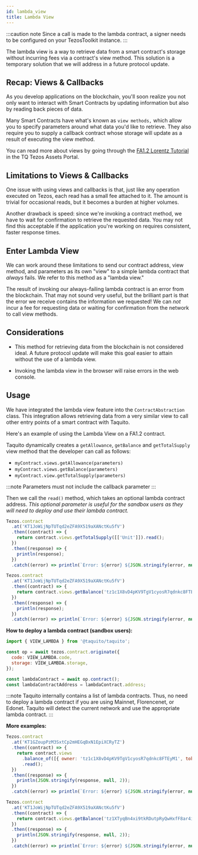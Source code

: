```yaml
---
id: lambda_view
title: Lambda View
---
```


:::caution note
Since a call is made to the lambda contract, a signer needs to be configured on your TezosToolkit instance.
:::

The lambda view is a way to retrieve data from a smart contract's storage
without incurring fees via a contract's view method. This solution is a temporary solution that we will address in a future protocol update.

## Recap: Views & Callbacks

As you develop applications on the blockchain, you'll soon realize you not only
want to interact with Smart Contracts by updating information but also by
reading back pieces of data.

Many Smart Contracts have what's known as `view methods,` which allow you to
specify parameters around what data you'd like to retrieve. They also require
you to supply a callback contract whose storage will update as a result of
executing the view method.

You can read more about views by going through the [FA1.2 Lorentz Tutorial][lorentz-tutorial]
in the TQ Tezos Assets Portal.

[lorentz-tutorial]: https://assets.tqtezos.com/docs/token-contracts/fa12/3-fa12-lorentz/#views

## Limitations to Views & Callbacks

One issue with using views and callbacks is that, just like any operation
executed on Tezos, each read has a small fee attached to it. The amount is
trivial for occasional reads, but it becomes a burden at higher volumes.

Another drawback is speed: since we're invoking a contract method, we have to wait for confirmation to retrieve the requested data. You may not find this 
acceptable if the application you're working on requires consistent, faster
response times.

## Enter Lambda View

We can work around these limitations to send our contract address,
view method, and parameters as its own "view" to a simple lambda contract that
_always_ fails. We refer to this method as a "lambda view."

The result of invoking our always-failing lambda contract is an error from the
blockchain. That may not sound very useful, but the brilliant part is that the
error we receive contains the information we requested!  We can _not_
incur a fee for requesting data or waiting for confirmation from the network to call view methods.

## Considerations

- This method for retrieving data from the blockchain is not considered ideal. A
  future protocol update will make this goal easier to attain without the use of
  a lambda view.

- Invoking the lambda view in the browser will raise errors in the web console.

## Usage

We have integrated the lambda view feature into the `ContractAbstraction` class. This integration allows retrieving data from a very similar view to call other entry points of a smart contract with Taquito.

Here's an example of using the Lambda View on a FA1.2 contract.

Taquito dynamically creates a `getAllowance`, `getBalance` and `getTotalSupply` view method that the developer can call as follows:

- `myContract.views.getAllowance(parameters)`
- `myContract.views.getBalance(parameters)`
- `myContract.view.getTotalSupply(parameters)`

:::note
Parameters must not include the callback parameter
:::

Then we call the `read()` method, which takes an optional lambda contract address. _This optional parameter is useful for the sandbox users as they will need to deploy and use their lambda contract._

```js live noInline
Tezos.contract
  .at('KT1JoWijNpTUTqd2eZFA9X519aXANctKu5fV')
  .then((contract) => {
    return contract.views.getTotalSupply([['Unit']]).read();
  })
  .then((response) => {
    println(response);
  })
  .catch((error) => println(`Error: ${error} ${JSON.stringify(error, null, 2)}`));
```

```js live noInline
Tezos.contract
  .at('KT1JoWijNpTUTqd2eZFA9X519aXANctKu5fV')
  .then((contract) => {
    return contract.views.getBalance('tz1c1X8vD4pKV9TgV1cyosR7qdnkc8FTEyM1').read();
  })
  .then((response) => {
    println(response);
  })
  .catch((error) => println(`Error: ${error} ${JSON.stringify(error, null, 2)}`));
```

**How to deploy a lambda contract (sandbox users):**

```js
import { VIEW_LAMBDA } from '@taquito/taquito';

const op = await tezos.contract.originate({
  code: VIEW_LAMBDA.code,
  storage: VIEW_LAMBDA.storage,
});

const lambdaContract = await op.contract();
const lambdaContractAddress = lambdaContract.address;
```

:::note
Taquito internally contains a list of lambda contracts. Thus, no need to deploy a lambda contract if you are using Mainnet, Florencenet, or Edonet. Taquito will detect the current network and use the appropriate lambda contract.
:::

**More examples:**

```js live noInline
Tezos.contract
  .at('KT1GZoupPzM3SxtCp2mHEGqBxN1EpiXCRyTZ')
  .then((contract) => {
    return contract.views
      .balance_of([{ owner: 'tz1c1X8vD4pKV9TgV1cyosR7qdnkc8FTEyM1', token_id: '0' }])
      .read();
  })
  .then((response) => {
    println(JSON.stringify(response, null, 2));
  })
  .catch((error) => println(`Error: ${error} ${JSON.stringify(error, null, 2)}`));
```

```js live noInline
Tezos.contract
  .at('KT1JoWijNpTUTqd2eZFA9X519aXANctKu5fV')
  .then((contract) => {
    return contract.views.getBalance('tz1XTyqBn4xi9tkRDutpRyQwHxfF8ar4i4Wq').read();
  })
  .then((response) => {
    println(JSON.stringify(response, null, 2));
  })
  .catch((error) => println(`Error: ${error} ${JSON.stringify(error, null, 2)}`));
```
